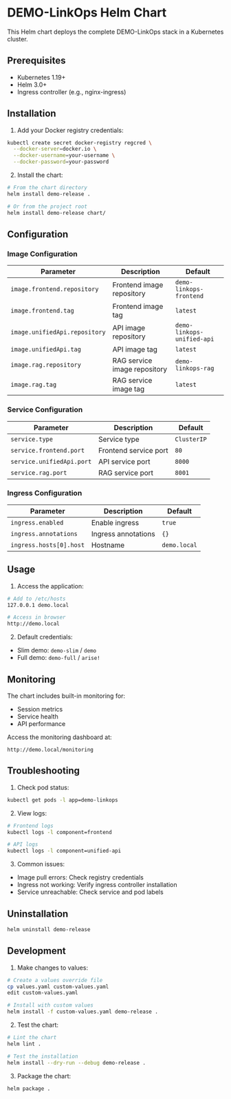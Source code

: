 # DEMO-LinkOps Helm Chart

This Helm chart deploys the complete DEMO-LinkOps stack in a Kubernetes cluster.

## Prerequisites

- Kubernetes 1.19+
- Helm 3.0+
- Ingress controller (e.g., nginx-ingress)

## Installation

1. Add your Docker registry credentials:
```bash
kubectl create secret docker-registry regcred \
  --docker-server=docker.io \
  --docker-username=your-username \
  --docker-password=your-password
```

2. Install the chart:
```bash
# From the chart directory
helm install demo-release .

# Or from the project root
helm install demo-release chart/
```

## Configuration

### Image Configuration

| Parameter | Description | Default |
|-----------|-------------|---------|
| `image.frontend.repository` | Frontend image repository | `demo-linkops-frontend` |
| `image.frontend.tag` | Frontend image tag | `latest` |
| `image.unifiedApi.repository` | API image repository | `demo-linkops-unified-api` |
| `image.unifiedApi.tag` | API image tag | `latest` |
| `image.rag.repository` | RAG service image repository | `demo-linkops-rag` |
| `image.rag.tag` | RAG service image tag | `latest` |

### Service Configuration

| Parameter | Description | Default |
|-----------|-------------|---------|
| `service.type` | Service type | `ClusterIP` |
| `service.frontend.port` | Frontend service port | `80` |
| `service.unifiedApi.port` | API service port | `8000` |
| `service.rag.port` | RAG service port | `8001` |

### Ingress Configuration

| Parameter | Description | Default |
|-----------|-------------|---------|
| `ingress.enabled` | Enable ingress | `true` |
| `ingress.annotations` | Ingress annotations | `{}` |
| `ingress.hosts[0].host` | Hostname | `demo.local` |

## Usage

1. Access the application:
```bash
# Add to /etc/hosts
127.0.0.1 demo.local

# Access in browser
http://demo.local
```

2. Default credentials:
- Slim demo: `demo-slim` / `demo`
- Full demo: `demo-full` / `arise!`

## Monitoring

The chart includes built-in monitoring for:
- Session metrics
- Service health
- API performance

Access the monitoring dashboard at:
```
http://demo.local/monitoring
```

## Troubleshooting

1. Check pod status:
```bash
kubectl get pods -l app=demo-linkops
```

2. View logs:
```bash
# Frontend logs
kubectl logs -l component=frontend

# API logs
kubectl logs -l component=unified-api
```

3. Common issues:
- Image pull errors: Check registry credentials
- Ingress not working: Verify ingress controller installation
- Service unreachable: Check service and pod labels

## Uninstallation

```bash
helm uninstall demo-release
```

## Development

1. Make changes to values:
```bash
# Create a values override file
cp values.yaml custom-values.yaml
edit custom-values.yaml

# Install with custom values
helm install -f custom-values.yaml demo-release .
```

2. Test the chart:
```bash
# Lint the chart
helm lint .

# Test the installation
helm install --dry-run --debug demo-release .
```

3. Package the chart:
```bash
helm package .
``` 